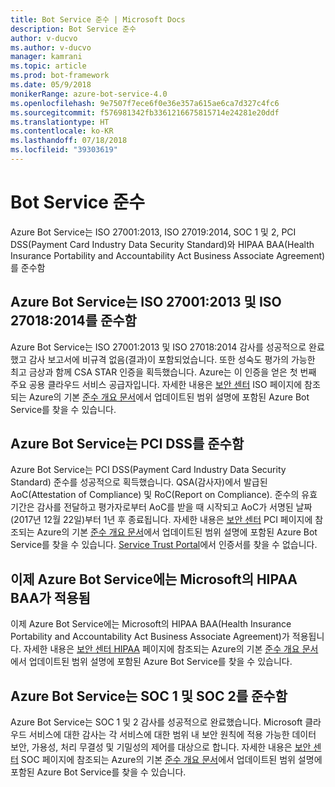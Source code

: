 ```yaml
---
title: Bot Service 준수 | Microsoft Docs
description: Bot Service 준수
author: v-ducvo
ms.author: v-ducvo
manager: kamrani
ms.topic: article
ms.prod: bot-framework
ms.date: 05/9/2018
monikerRange: azure-bot-service-4.0
ms.openlocfilehash: 9e7507f7ece6f0e36e357a615ae6ca7d327c4fc6
ms.sourcegitcommit: f576981342fb3361216675815714e24281e20ddf
ms.translationtype: HT
ms.contentlocale: ko-KR
ms.lasthandoff: 07/18/2018
ms.locfileid: "39303619"
---
```

# <a name="bot-service-compliance"></a>Bot Service 준수
Azure Bot Service는 ISO 27001:2013, ISO 27019:2014, SOC 1 및 2, PCI DSS(Payment Card Industry Data Security Standard)와 HIPAA BAA(Health Insurance Portability and Accountability Act Business Associate Agreement)를 준수함

## <a name="azure-bot-service-is-compliant-with-iso-270012013-and-iso-270182014"></a>Azure Bot Service는 ISO 27001:2013 및 ISO 27018:2014를 준수함 
Azure Bot Service는 ISO 27001:2013 및 ISO 27018:2014 감사를 성공적으로 완료했고 감사 보고서에 비규격 없음(결과)이 포함되었습니다. 또한 성숙도 평가의 가능한 최고 금상과 함께 CSA STAR 인증을 획득했습니다.  Azure는 이 인증을 얻은 첫 번째 주요 공용 클라우드 서비스 공급자입니다. 자세한 내용은 [보안 센터](https://www.microsoft.com/en-us/trustcenter/compliance/iso-iec-27001) ISO 페이지에 참조되는 Azure의 기본 [준수 개요 문서](https://gallery.technet.microsoft.com/Overview-of-Azure-c1be3942)에서 업데이트된 범위 설명에 포함된 Azure Bot Service를 찾을 수 있습니다.  
 
## <a name="azure-bot-service-is-compliant-with-pci-dss"></a>Azure Bot Service는 PCI DSS를 준수함
Azure Bot Service는 PCI DSS(Payment Card Industry Data Security Standard) 준수를 성공적으로 획득했습니다. QSA(감사자)에서 발급된 AoC(Attestation of Compliance) 및 RoC(Report on Compliance). 준수의 유효 기간은 감사를 전달하고 평가자로부터 AoC를 받을 때 시작되고 AoC가 서명된 날짜(2017년 12월 22일)부터 1년 후 종료됩니다. 자세한 내용은 [보안 센터](https://www.microsoft.com/en-us/trustcenter/compliance/iso-iec-27001) PCI 페이지에 참조되는 Azure의 기본 [준수 개요 문서](https://gallery.technet.microsoft.com/Overview-of-Azure-c1be3942)에서 업데이트된 범위 설명에 포함된 Azure Bot Service를 찾을 수 있습니다.  [Service Trust Portal](https://servicetrust.microsoft.com/)에서 인증서를 찾을 수 없습니다.
 
## <a name="azure-bot-service-is-now-covered-under-microsofts-hipaa-baa"></a>이제 Azure Bot Service에는 Microsoft의 HIPAA BAA가 적용됨
이제 Azure Bot Service에는 Microsoft의 HIPAA BAA(Health Insurance Portability and Accountability Act Business Associate Agreement)가 적용됩니다. 자세한 내용은 [보안 센터 HIPAA](https://www.microsoft.com/en-us/TrustCenter/Compliance/HIPAA) 페이지에 참조되는 Azure의 기본 [준수 개요 문서](https://gallery.technet.microsoft.com/Overview-of-Azure-c1be3942)에서 업데이트된 범위 설명에 포함된 Azure Bot Service를 찾을 수 있습니다.  


## <a name="azure-bot-service-is-compliant-with-soc-1-and-soc-2"></a>Azure Bot Service는 SOC 1 및 SOC 2를 준수함 
Azure Bot Service는 SOC 1 및 2 감사를 성공적으로 완료했습니다. Microsoft 클라우드 서비스에 대한 감사는 각 서비스에 대한 범위 내 보안 원칙에 적용 가능한 데이터 보안, 가용성, 처리 무결성 및 기밀성의 제어를 대상으로 합니다. 자세한 내용은 [보안 센터](https://www.microsoft.com/en-us/trustcenter/compliance/iso-iec-27001) SOC 페이지에 참조되는 Azure의 기본 [준수 개요 문서](https://gallery.technet.microsoft.com/Overview-of-Azure-c1be3942)에서 업데이트된 범위 설명에 포함된 Azure Bot Service를 찾을 수 있습니다.  
 